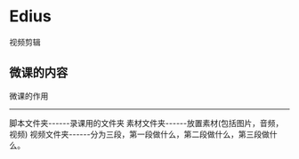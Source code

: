 # Edius
视频剪辑

微课的内容
----------

微课的作用

----------

脚本文件夹------录课用的文件夹
素材文件夹------放置素材(包括图片，音频，视频)
视频文件夹------分为三段，第一段做什么，第二段做什么，第三段做什么。

